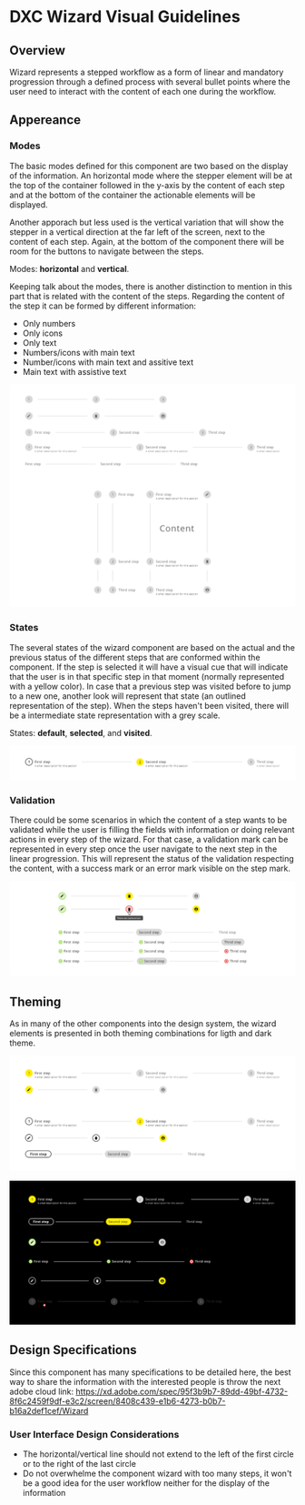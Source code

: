 # DXC Wizard Visual Guidelines

## Overview

Wizard represents a stepped workflow as a form of linear and mandatory progression through a defined process with several bullet points where the user need to interact with the content of each one during the workflow.

## Appereance



### Modes

The basic modes defined for this component are two based on the display of the information. 
An horizontal mode where the stepper element will be at the top of the container followed in the y-axis by the content of each step and at the bottom of the container the actionable elements will be displayed.

Another apporach but less used is the vertical variation that will show the stepper in a vertical direction at the far left of the screen, next to the content of each step. Again, at the bottom of the component there will be room for the buttons to navigate between the steps.

Modes: __horizontal__ and __vertical__.

Keeping talk about the modes, there is another distinction to mention in this part that is related with the content of the steps.
Regarding the content of the step it can be formed by different information:
- Only numbers
- Only icons
- Only text
- Numbers/icons with main text
- Number/icons with main text and assitive text
- Main text with assistive text

![States of the wizard in the different interactions](images/wizard_modes.png)

### States

The several states of the wizard component are based on the actual and the previous status of the different steps that are conformed within the component. 
If the step is selected it will have a visual cue that will indicate that the user is in that specific step in that moment (normally represented with a yellow color). 
In case that a previous step was visited before to jump to a new one, another look will represent that state (an outlined representation of the step).
When the steps haven't been visited, there will be a intermediate state representation with a grey scale.


States: __default__, __selected__, and __visited__.

![States of the wizard in the different interactions](images/wizard_states.png)

### Validation

There could be some scenarios in which the content of a step wants to be validated while the user is filling the fields with information or doing relevant actions in every step of the wizard.
For that case, a validation mark can be represented in every step once the user navigate to the next step in the linear progression. This will represent the status of the validation respecting the content, with a success mark or an error mark visible on the step mark.

![States of the wizard in the different interactions](images/wizard_validation.png)

## Theming

As in many of the other components into the design system, the wizard elements is presented in both theming combinations for ligth and dark theme.

![States of the wizard in the different interactions](images/wizard_light_theme.png)

![States of the wizard in the different interactions](images/wizard_dark_theme.png)

## Design Specifications

Since this component has many specifications to be detailed here, the best way to share the information with the interested people is throw the next adobe cloud link: https://xd.adobe.com/spec/95f3b9b7-89dd-49bf-4732-8f6c2459f9df-e3c2/screen/8408c439-e1b6-4273-b0b7-b16a2def1cef/Wizard

### User Interface Design Considerations

- The horizontal/vertical line should not extend to the left of the first circle or to the right of the last circle
- Do not overwhelme the component wizard with too many steps, it won't be a good idea for the user workflow neither for the display of the information
